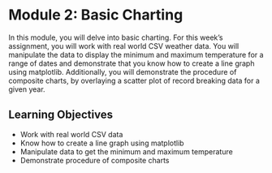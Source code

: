 # Module 2: Basic Charting

In this module, you will delve into basic charting. For this week’s assignment, you will work with real world CSV weather data. You will manipulate the data to display the minimum and maximum temperature for a range of dates and demonstrate that you know how to create a line graph using matplotlib. Additionally, you will demonstrate the procedure of composite charts, by overlaying a scatter plot of record breaking data for a given year.

## Learning Objectives

- Work with real world CSV data
- Know how to create a line graph using matplotlib
- Manipulate data to get the minimum and maximum temperature
- Demonstrate procedure of composite charts